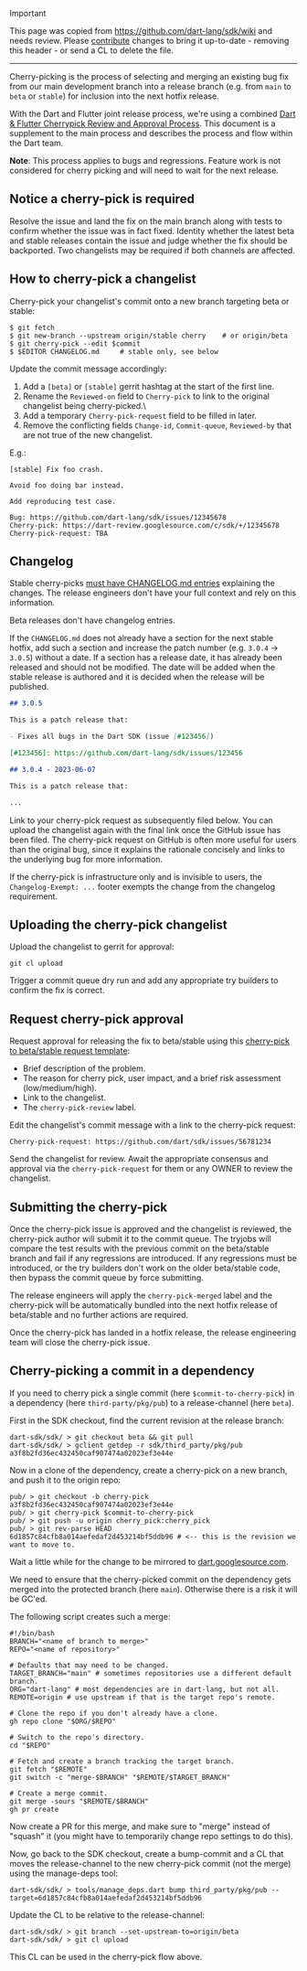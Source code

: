 > [!IMPORTANT]
> This page was copied from https://github.com/dart-lang/sdk/wiki and needs review.
> Please [contribute](../CONTRIBUTING.md) changes to bring it up-to-date -
> removing this header - or send a CL to delete the file.

---

Cherry-picking is the process of selecting and merging an existing bug fix from our main development branch into a release branch (e.g. from `main` to `beta` or `stable`) for inclusion into the next hotfix release.

With the Dart and Flutter joint release process, we're using a combined [Dart & Flutter Cherrypick Review and Approval Process](https://github.com/flutter/flutter/wiki/Flutter-Cherrypick-Process). This document is a supplement to the main process and describes the process and flow within the Dart team.

**Note**: This process applies to bugs and regressions. Feature work is not considered for cherry picking and will need to wait for the next release.

## Notice a cherry-pick is required

Resolve the issue and land the fix on the main branch along with tests to
confirm whether the issue was in fact fixed. Identity whether the latest beta
and stable releases contain the issue and judge whether the fix should be
backported. Two changelists may be required if both channels are affected.

## How to cherry-pick a changelist

Cherry-pick your changelist's commit onto a new branch targeting beta or stable:

```console
$ git fetch
$ git new-branch --upstream origin/stable cherry    # or origin/beta
$ git cherry-pick --edit $commit
$ $EDITOR CHANGELOG.md     # stable only, see below
```

Update the commit message accordingly:

1. Add a `[beta]` or `[stable]` gerrit hashtag at the start of the first line.
2. Rename the `Reviewed-on` field to `Cherry-pick` to link to the original
   changelist being cherry-picked.\
3. Add a temporary `Cherry-pick-request` field to be filled in later.
4. Remove the conflicting fields `Change-id`, `Commit-queue`, `Reviewed-by` that
   are not true of the new changelist.

E.g.:

```
[stable] Fix foo crash.

Avoid foo doing bar instead.

Add reproducing test case.

Bug: https://github.com/dart-lang/sdk/issues/12345678
Cherry-pick: https://dart-review.googlesource.com/c/sdk/+/12345678
Cherry-pick-request: TBA
```

## Changelog

Stable cherry-picks [must have CHANGELOG.md entries](Gerrit-Submit-Requirements#changelog) explaining the changes. The release engineers don't have your full context and rely on this information.

Beta releases don't have changelog entries.

If the `CHANGELOG.md` does not already have a section for the next stable hotfix, add such a section and increase the patch number (e.g. `3.0.4` -> `3.0.5`) without a date. If a section has a release date, it has already been released and should not be modified. The date will be added when the stable release is authored and it is decided when the release will be published.

```markdown
## 3.0.5

This is a patch release that:

- Fixes all bugs in the Dart SDK (issue [#123456])

[#123456]: https://github.com/dart-lang/sdk/issues/123456

## 3.0.4 - 2023-06-07

This is a patch release that:

...
```

Link to your cherry-pick request as subsequently filed below. You can upload the changelist again with the final link once the GitHub issue has been filed. The cherry-pick request on GitHub is often more useful for users than the original bug, since it explains the rationale concisely and links to the underlying bug for more information.

If the cherry-pick is infrastructure only and is invisible to users, the `Changelog-Exempt: ...` footer exempts the change from the changelog requirement.

## Uploading the cherry-pick changelist

Upload the changelist to gerrit for approval:

```console
git cl upload
```

Trigger a commit queue dry run and add any appropriate try builders to confirm
the fix is correct.

## Request cherry-pick approval

Request approval for releasing the fix to beta/stable using
this [cherry-pick to beta/stable request template][cherry-pick-template]:

* Brief description of the problem.
* The reason for cherry pick, user impact, and a brief risk assessment
  (low/medium/high).
* Link to the changelist.
* The `cherry-pick-review` label.

Edit the changelist's commit message with a link to the cherry-pick request:

```
Cherry-pick-request: https://github.com/dart/sdk/issues/56781234
```

Send the changelist for review. Await the appropriate consensus and approval
via the `cherry-pick-request` for them or any OWNER to review the changelist.

## Submitting the cherry-pick

Once the cherry-pick issue is approved and the changelist is reviewed, the
cherry-pick author will submit it to the commit queue. The tryjobs will compare
the test results with the previous commit on the beta/stable branch and fail if
any regressions are introduced. If any regressions must be introduced, or the
try builders don't work on the older beta/stable code, then bypass the commit
queue by force submitting.

The release engineers will apply the `cherry-pick-merged` label and the
cherry-pick will be automatically bundled into the next hotfix release of
beta/stable and no further actions are required.

Once the cherry-pick has landed in a hotfix release, the release engineering
team will close the cherry-pick issue.

[cherry-pick-template]: https://github.com/dart-lang/sdk/issues/new?template=5_cherry_pick.yml

## Cherry-picking a commit in a dependency

If you need to cherry pick a single commit (here `$commit-to-cherry-pick`) in a dependency (here `third-party/pkg/pub`) to a release-channel (here `beta`).

First in the SDK checkout, find the current revision at the release branch:

```
dart-sdk/sdk/ > git checkout beta && git pull
dart-sdk/sdk/ > gclient getdep -r sdk/third_party/pkg/pub
a3f8b2fd36ec432450caf907474a02023ef3e44e
```

Now in a clone of the dependency, create a cherry-pick on a new branch, and push it to the origin repo:
```
pub/ > git checkout -b cherry-pick a3f8b2fd36ec432450caf907474a02023ef3e44e
pub/ > git cherry-pick $commit-to-cherry-pick
pub/ > git push -u origin cherry_pick:cherry_pick
pub/ > git rev-parse HEAD
6d1857c84cfb8a014aefedaf2d453214bf5ddb96 # <-- this is the revision we want to move to.
```

Wait a little while for the change to be mirrored to [dart.googlesource.com](https://dart.googlesource.com/).

We need to ensure that the cherry-picked commit on the dependency gets merged into the protected branch (here `main`). Otherwise there is a risk it will be GC'ed.

The following script creates such a merge:

```
#!/bin/bash
BRANCH="<name of branch to merge>"
REPO="<name of repository>"

# Defaults that may need to be changed.
TARGET_BRANCH="main" # sometimes repositories use a different default branch.
ORG="dart-lang" # most dependencies are in dart-lang, but not all.
REMOTE=origin # use upstream if that is the target repo's remote.

# Clone the repo if you don't already have a clone.
gh repo clone "$ORG/$REPO"

# Switch to the repo's directory.
cd "$REPO"

# Fetch and create a branch tracking the target branch.
git fetch "$REMOTE"
git switch -c "merge-$BRANCH" "$REMOTE/$TARGET_BRANCH"

# Create a merge commit.
git merge -sours "$REMOTE/$BRANCH"
gh pr create
```

Now create a PR for this merge, and make sure to "merge" instead of "squash" it (you might have to temporarily change repo settings to do this).

Now, go back to the SDK checkout, create a bump-commit and a CL that moves the release-channel to the new cherry-pick commit (not the merge) using the manage-deps tool:

```
dart-sdk/sdk/ > tools/manage_deps.dart bump third_party/pkg/pub --target=6d1857c84cfb8a014aefedaf2d453214bf5ddb96
```

Update the CL to be relative to the release-channel:

```
dart-sdk/sdk/ > git branch --set-upstream-to=origin/beta
dart-sdk/sdk/ > git cl upload
```

This CL can be used in the cherry-pick flow above.
